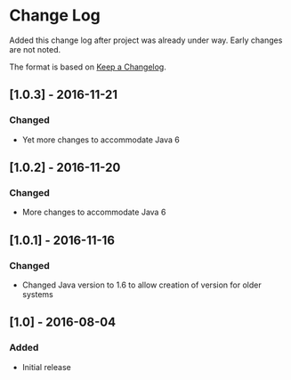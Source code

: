 # Change Log
Added this change log after project was already under way.  Early changes are not noted.

The format is based on [Keep a Changelog](http://keepachangelog.com/).

## [1.0.3] - 2016-11-21
### Changed
- Yet more changes to accommodate Java 6

## [1.0.2] - 2016-11-20
### Changed
- More changes to accommodate Java 6

## [1.0.1] - 2016-11-16
### Changed
- Changed Java version to 1.6 to allow creation of version for older systems

## [1.0] - 2016-08-04
### Added
- Initial release
